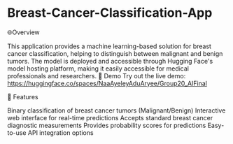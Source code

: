  # Breast-Cancer-Classification-App
🌐Overview

This application provides a machine learning-based solution for breast cancer classification, helping to distinguish between malignant and benign tumors. The model is deployed and accessible through Hugging Face's model hosting platform, making it easily accessible for medical professionals and researchers.
🔗 Demo
Try out the live demo: https://huggingface.co/spaces/NaaAyeleyAduAryee/Group20_AIFinal


🎯 Features

Binary classification of breast cancer tumors (Malignant/Benign)
Interactive web interface for real-time predictions
Accepts standard breast cancer diagnostic measurements
Provides probability scores for predictions
Easy-to-use API integration options
 
